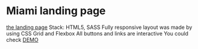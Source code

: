 # Miami landing page
[the landing page](https://www.figma.com/file/nHz8bflIwJaWP3P99vKTH5/miami_home_new)
Stack: HTML5, SASS
Fully responsive layout was made by using CSS Grid and Flexbox
All buttons and links are interactive
You could check [DEMO](https://yurastt1.github.io/layout_miami/)
